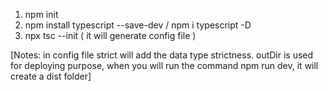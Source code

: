 1. npm init 
2. npm install typescript --save-dev /    npm i typescript -D
3. npx tsc --init ( it will generate config file ) 

[Notes:  in config file strict will add the data type strictness. 
outDir is used for deploying purpose, when you will run the command npm run dev, it will create a dist folder]